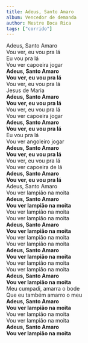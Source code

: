 ```yaml
---
title: Adeus, Santo Amaro
album: Vencedor de demanda
author: Mestre Boca Rica
tags: ["corrido"]
---
```


Adeus, Santo Amaro  
Vou ver, eu vou pra lá  
Eu vou pra lá  
Vou ver capoeira jogar  
**Adeus, Santo Amaro**  
**Vou ver, eu vou pra lá**  
Vou ver, eu vou pra lá  
Jesus de Maria  
**Adeus, Santo Amaro**  
**Vou ver, eu vou pra lá**  
Vou ver, eu vou pra lá  
Vou ver capoeira jogar  
**Adeus, Santo Amaro**  
**Vou ver, eu vou pra lá**  
Eu vou pra lá  
Vou ver angoleiro jogar  
**Adeus, Santo Amaro**  
**Vou ver, eu vou pra lá**  
Vou ver, eu vou pra lá  
Vou ver capoeira de lá  
**Adeus, Santo Amaro**  
**Vou ver, eu vou pra lá**  
Adeus, Santo Amaro  
Vou ver lampião na moita  
**Adeus, Santo Amaro**  
**Vou ver lampião na moita**  
Vou ver lampião na moita  
Vou ver lampião na moita  
**Adeus, Santo Amaro**  
**Vou ver lampião na moita**  
Vou ver lampião na moita  
Vou ver lampião na moita  
**Adeus, Santo Amaro**  
**Vou ver lampião na moita**  
Vou ver lampião na moita  
Vou ver lampião na moita  
**Adeus, Santo Amaro**  
**Vou ver lampião na moita**  
Meu cumpadi, amarra o bode  
Que eu também amarro o meu  
**Adeus, Santo Amaro**  
**Vou ver lampião na moita**  
Vou ver lampião na moita  
Vou ver lampião na moita  
**Adeus, Santo Amaro**  
**Vou ver lampião na moita**

